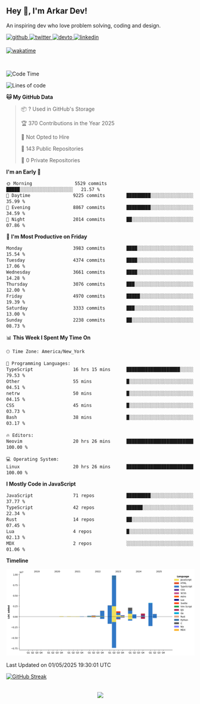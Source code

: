 ## Hey 👋, I'm Arkar Dev!  

An inspiring dev who love problem solving, coding and design.

<a href="https://github.com/Riley1101" target="_blank">
<img src=https://img.shields.io/badge/github-%2324292e.svg?&style=for-the-badge&logo=github&logoColor=white alt=github style="margin-bottom: 5px;" />
</a>
<a href="https://twitter.com/arkardev" target="_blank">
<img src=https://img.shields.io/badge/twitter-%2300acee.svg?&style=for-the-badge&logo=twitter&logoColor=white alt=twitter style="margin-bottom: 5px;" />
</a>
<a href="https://dev.to/riley1101" target="_blank">
<img src=https://img.shields.io/badge/dev.to-%2308090A.svg?&style=for-the-badge&logo=dev.to&logoColor=white alt=devto style="margin-bottom: 5px;" />
</a>
<a href="https://linkedin.com/in/arkar-kaung-myat" target="_blank">
<img src=https://img.shields.io/badge/linkedin-%231E77B5.svg?&style=for-the-badge&logo=linkedin&logoColor=white alt=linkedin style="margin-bottom: 5px;" />
</a>
  
[![wakatime](https://wakatime.com/badge/user/cf23b6e3-75f8-4c04-b0e3-273191c8d2ec.svg)](https://wakatime.com/@cf23b6e3-75f8-4c04-b0e3-273191c8d2ec)

<br/>

<!--START_SECTION:waka-->
![Code Time](http://img.shields.io/badge/Code%20Time-1%2C400%20hrs%2011%20mins-blue)

![Lines of code](https://img.shields.io/badge/From%20Hello%20World%20I%27ve%20Written-23.8%20million%20lines%20of%20code-blue)

**🐱 My GitHub Data** 

> 📦 ? Used in GitHub's Storage 
 > 
> 🏆 370 Contributions in the Year 2025
 > 
> 🚫 Not Opted to Hire
 > 
> 📜 143 Public Repositories 
 > 
> 🔑 0 Private Repositories 
 > 
**I'm an Early 🐤** 

```text
🌞 Morning                5529 commits        █████░░░░░░░░░░░░░░░░░░░░   21.57 % 
🌆 Daytime                9225 commits        █████████░░░░░░░░░░░░░░░░   35.99 % 
🌃 Evening                8867 commits        █████████░░░░░░░░░░░░░░░░   34.59 % 
🌙 Night                  2014 commits        ██░░░░░░░░░░░░░░░░░░░░░░░   07.86 % 
```
📅 **I'm Most Productive on Friday** 

```text
Monday                   3983 commits        ████░░░░░░░░░░░░░░░░░░░░░   15.54 % 
Tuesday                  4374 commits        ████░░░░░░░░░░░░░░░░░░░░░   17.06 % 
Wednesday                3661 commits        ████░░░░░░░░░░░░░░░░░░░░░   14.28 % 
Thursday                 3076 commits        ███░░░░░░░░░░░░░░░░░░░░░░   12.00 % 
Friday                   4970 commits        █████░░░░░░░░░░░░░░░░░░░░   19.39 % 
Saturday                 3333 commits        ███░░░░░░░░░░░░░░░░░░░░░░   13.00 % 
Sunday                   2238 commits        ██░░░░░░░░░░░░░░░░░░░░░░░   08.73 % 
```


📊 **This Week I Spent My Time On** 

```text
🕑︎ Time Zone: America/New_York

💬 Programming Languages: 
TypeScript               16 hrs 15 mins      ████████████████████░░░░░   79.53 % 
Other                    55 mins             █░░░░░░░░░░░░░░░░░░░░░░░░   04.51 % 
netrw                    50 mins             █░░░░░░░░░░░░░░░░░░░░░░░░   04.15 % 
CSS                      45 mins             █░░░░░░░░░░░░░░░░░░░░░░░░   03.73 % 
Bash                     38 mins             █░░░░░░░░░░░░░░░░░░░░░░░░   03.17 % 

🔥 Editors: 
Neovim                   20 hrs 26 mins      █████████████████████████   100.00 % 

💻 Operating System: 
Linux                    20 hrs 26 mins      █████████████████████████   100.00 % 
```

**I Mostly Code in JavaScript** 

```text
JavaScript               71 repos            █████████░░░░░░░░░░░░░░░░   37.77 % 
TypeScript               42 repos            ██████░░░░░░░░░░░░░░░░░░░   22.34 % 
Rust                     14 repos            ██░░░░░░░░░░░░░░░░░░░░░░░   07.45 % 
Lua                      4 repos             █░░░░░░░░░░░░░░░░░░░░░░░░   02.13 % 
MDX                      2 repos             ░░░░░░░░░░░░░░░░░░░░░░░░░   01.06 % 
```



**Timeline**

![Lines of Code chart](https://raw.githubusercontent.com/Riley1101/Riley1101/main/assets/bar_graph.png)


 Last Updated on 01/05/2025 19:30:01 UTC
<!--END_SECTION:waka-->

[![GitHub Streak](https://streak-stats.demolab.com?user=Riley1101)](https://git.io/streak-stats)
  
<br/>  
<div align="center">
<img src="https://komarev.com/ghpvc/?username=Riley1101&&style=flat-square" align="center" />
</div>  

